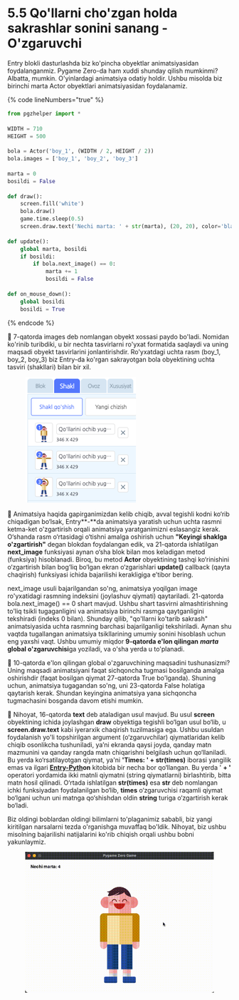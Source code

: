 # 5.5 Qo'llarni cho'zgan holda sakrashlar sonini sanang - O'zgaruvchi

Entry blokli dasturlashda biz ko'pincha obyektlar animatsiyasidan foydalanganmiz. Pygame Zero-da ham xuddi shunday qilish mumkinmi? Albatta, mumkin. O'yinlardagi animatsiya odatiy holdir. Ushbu misolda biz birinchi marta Actor obyektlari animatsiyasidan foydalanamiz.

{% code lineNumbers="true" %}
```python
from pgzhelper import *

WIDTH = 710
HEIGHT = 500

bola = Actor('boy_1', (WIDTH / 2, HEIGHT / 2))
bola.images = ['boy_1', 'boy_2', 'boy_3']

marta = 0
bosildi = False

def draw():
    screen.fill('white')
    bola.draw()
    game.time.sleep(0.5)
    screen.draw.text('Nechi marta: ' + str(marta), (20, 20), color='black')

def update():
    global marta, bosildi
    if bosildi:
        if bola.next_image() == 0:
            marta += 1
            bosildi = False

def on_mouse_down():
    global bosildi
    bosildi = True
```
{% endcode %}

🔢 7-qatorda images deb nomlangan obyekt xossasi paydo bo'ladi. Nomidan ko'rinib turibdiki, u bir nechta tasvirlarni ro'yxat formatida saqlaydi va uning maqsadi obyekt tasvirlarini jonlantirishdir. Ro'yxatdagi uchta rasm (boy\_1, boy\_2, boy\_3) biz Entry-da ko'rgan sakrayotgan bola obyektining uchta tasviri (shakllari) bilan bir xil.

<figure><img src="../.gitbook/assets/Screenshot 2024-10-09 at 14.13.30.png" alt=""><figcaption></figcaption></figure>

🔢 Animatsiya haqida gapirganimizdan kelib chiqib, avval tegishli kodni ko‘rib chiqadigan bo‘lsak, Entry**-**da animatsiya yaratish uchun uchta rasmni ketma-ket o'zgartirish orqali animatsiya yaratganimizni eslasangiz kerak. O‘shanda rasm o‘rtasidagi o‘tishni amalga oshirish uchun **"Keyingi shaklga o'zgartirish"** degan blokdan foydalangan edik, va 21-qatorda ishlatilgan **next\_image** funksiyasi aynan o‘sha blok bilan mos keladigan metod (funksiya) hisoblanadi. Biroq, bu metod **Actor** obyektining tashqi ko‘rinishini o‘zgartirish bilan bog‘liq bo‘lgan ekran o‘zgarishlari **update()** callback (qayta chaqirish) funksiyasi ichida bajarilishi kerakligiga e’tibor bering.

next\_image usuli bajarilgandan so'ng, animatsiya yoqilgan image ro'yxatidagi rasmning indeksini (joylashuv qiymati) qaytariladi. 21-qatorda bola.next\_image() == 0 shart mavjud. Ushbu shart tasvirni almashtirishning to'liq tsikli tugaganligini va animatsiya birinchi rasmga qaytganligini tekshiradi (indeks 0 bilan). Shunday qilib, "qo'llarni ko'tarib sakrash" animatsiyasida uchta rasmning barchasi bajarilganligi tekshiriladi. Aynan shu vaqtda tugallangan animatsiya tsikllarining umumiy sonini hisoblash uchun eng yaxshi vaqt. Ushbu umumiy miqdor **9-qatorda e'lon qilingan** _**marta**_ **global o'zgaruvchisi**ga yoziladi, va o'sha yerda u to'planadi.

🔢 10-qatorda e'lon qilingan global o'zgaruvchining maqsadini tushunasizmi? Uning maqsadi animatsiyani faqat sichqoncha tugmasi bosilganda amalga oshirishdir (faqat bosilgan qiymat 27-qatorda True bo'lganda). Shuning uchun, animatsiya tugagandan so'ng, uni 23-qatorda False holatiga qaytarish kerak. Shundan keyingina animatsiya yana sichqoncha tugmachasini bosganda davom etishi mumkin.

🔢 Nihoyat, 16-qatorda **text** deb ataladigan usul mavjud. Bu usul **screen** obyektining ichida joylashgan **draw** obyektiga tegishli bo‘lgan usul bo‘lib, u **screen.draw.text** kabi iyerarxik chaqirish tuzilmasiga ega. Ushbu usuldan foydalanish yo'li topshirilgan argument (o‘zgaruvchilar) qiymatlaridan kelib chiqib osonlikcha tushuniladi, ya’ni ekranda qaysi joyda, qanday matn mazmunini va qanday rangda matn chiqarishni belgilash uchun qo‘llaniladi. Bu yerda ko‘rsatilayotgan qiymat, ya'ni **'Times: ' + str(times)** iborasi yangilik emas va ilgari [**Entry-Pyth**](https://roboticsware.gitbook.io/entry-python/3.-entry-python-yordamida-python-sintaksisining-asoslarini-organamiz/3.2-kiritish-chiqarish-input-output)**on** kitobida bir necha bor qo‘llangan. Bu yerda ' **+ '** operatori yordamida ikki matnli qiymatni (string qiymatlarni) birlashtirib, bitta matn hosil qilinadi. O‘rtada ishlatilgan **str(times)** esa **str** deb nomlangan ichki funksiyadan foydalanilgan bo‘lib, **times** o‘zgaruvchisi raqamli qiymat bo‘lgani uchun uni matnga qo‘shishdan oldin **string** turiga o‘zgartirish kerak bo‘ladi.

Biz oldingi boblardan oldingi bilimlarni to'plaganimiz sababli, biz yangi kiritilgan narsalarni tezda o'rganishga muvaffaq bo'ldik. Nihoyat, biz ushbu misolning bajarilishi natijalarini ko'rib chiqish orqali ushbu bobni yakunlaymiz.

<figure><img src="../.gitbook/assets/5.5.gif" alt=""><figcaption></figcaption></figure>

